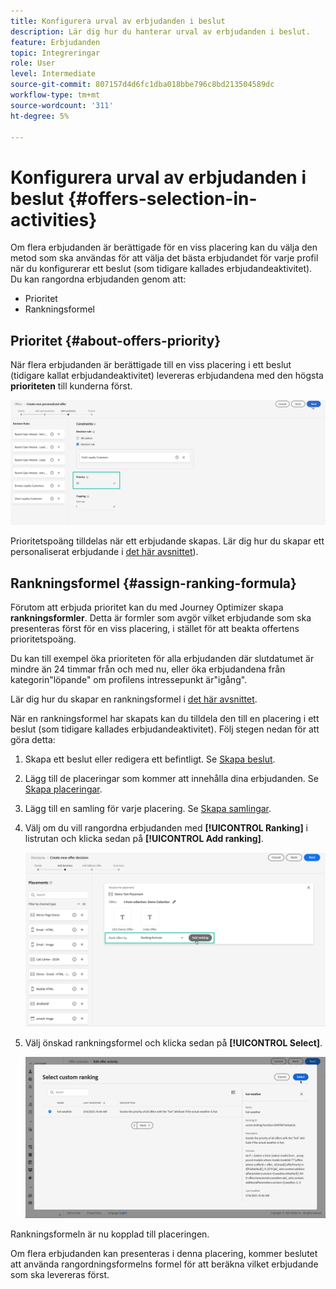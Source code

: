 ```yaml
---
title: Konfigurera urval av erbjudanden i beslut
description: Lär dig hur du hanterar urval av erbjudanden i beslut.
feature: Erbjudanden
topic: Integreringar
role: User
level: Intermediate
source-git-commit: 807157d4d6fc1dba018bbe796c8bd213504589dc
workflow-type: tm+mt
source-wordcount: '311'
ht-degree: 5%

---
```


# Konfigurera urval av erbjudanden i beslut {#offers-selection-in-activities}

Om flera erbjudanden är berättigade för en viss placering kan du välja den metod som ska användas för att välja det bästa erbjudandet för varje profil när du konfigurerar ett beslut (som tidigare kallades erbjudandeaktivitet). Du kan rangordna erbjudanden genom att:
* Prioritet
* Rankningsformel

## Prioritet {#about-offers-priority}

När flera erbjudanden är berättigade till en viss placering i ett beslut (tidigare kallat erbjudandeaktivitet) levereras erbjudandena med den högsta **prioriteten** till kunderna först.

![](../../assets/offer-priority.png)

Prioritetspoäng tilldelas när ett erbjudande skapas. Lär dig hur du skapar ett personaliserat erbjudande i [det här avsnittet](../offer-library/creating-personalized-offers.md)).

## Rankningsformel {#assign-ranking-formula}

Förutom att erbjuda prioritet kan du med Journey Optimizer skapa **rankningsformler**. Detta är formler som avgör vilket erbjudande som ska presenteras först för en viss placering, i stället för att beakta offertens prioritetspoäng.

Du kan till exempel öka prioriteten för alla erbjudanden där slutdatumet är mindre än 24 timmar från och med nu, eller öka erbjudandena från kategorin&quot;löpande&quot; om profilens intressepunkt är&quot;igång&quot;.

Lär dig hur du skapar en rankningsformel i [det här avsnittet](../offer-library/create-ranking-formulas.md).

När en rankningsformel har skapats kan du tilldela den till en placering i ett beslut (som tidigare kallades erbjudandeaktivitet). Följ stegen nedan för att göra detta:

1. Skapa ett beslut eller redigera ett befintligt. Se [Skapa beslut](../offer-activities/create-offer-activities.md).

1. Lägg till de placeringar som kommer att innehålla dina erbjudanden. Se [Skapa placeringar](../offer-library/creating-placements.md).

1. Lägg till en samling för varje placering. Se [Skapa samlingar](../offer-library/creating-collections.md).

1. Välj om du vill rangordna erbjudanden med **[!UICONTROL Ranking]** i listrutan och klicka sedan på **[!UICONTROL Add ranking]**.

   ![](../../assets/offer-activity-ranking.png)

1. Välj önskad rankningsformel och klicka sedan på **[!UICONTROL Select]**.

   ![](../../assets/ranking-selection.png)

Rankningsformeln är nu kopplad till placeringen.

Om flera erbjudanden kan presenteras i denna placering, kommer beslutet att använda rangordningsformelns formel för att beräkna vilket erbjudande som ska levereras först.
